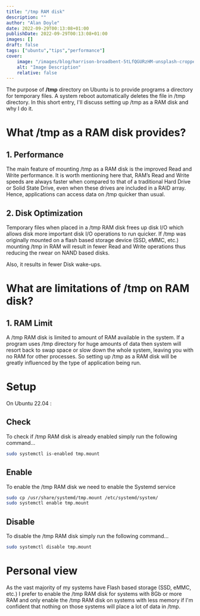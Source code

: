 ```yaml
---
title: "/tmp RAM disk"
description: ""
author: "Alan Doyle"
date: 2022-09-29T00:13:08+01:00
publishDate: 2022-09-29T00:13:08+01:00
images: []
draft: false
tags: ["ubuntu","tips","performance"]
cover:
    image: "/images/blog/harrison-broadbent-5tLfQGURzHM-unsplash-cropped.jpg"
    alt: "Image Description"
    relative: false
---
```


The purpose of **/tmp** directory on Ubuntu is to provide programs a directory for temporary files. A system reboot automatically deletes the file in /tmp directory. In this short entry, I'll discuss setting up /tmp as a RAM disk and why I do it.

# What /tmp as a RAM disk provides?

## 1. Performance

The main feature of mounting /tmp as a RAM disk is the improved Read and Write performance. It is worth mentioning here that, RAM’s Read and Write speeds are always faster when compared to that of a traditional Hard Drive or Solid State Drive, even when these drives are included in a RAID array. Hence, applications can access data on /tmp quicker than usual.

## 2. Disk Optimization

Temporary files when placed in a /tmp RAM disk frees up disk I/O which allows disk more important disk I/O operations to run quicker. If /tmp was originally mounted on a flash based storage device (SSD, eMMC, etc.) mounting /tmp in RAM will result in fewer Read and Write operations thus reducing the rwear on NAND based disks.

Also, it results in fewer Disk wake-ups.

# What are limitations of /tmp on RAM disk?

## 1. RAM Limit

A /tmp RAM disk is limited to amount of RAM available in the system. If a program uses /tmp directory for huge amounts of data then system will resort back to swap space or slow down the whole system, leaving you with no RAM for other processes. So setting up /tmp as a RAM disk will be greatly influenced by the type of application being run.

# Setup

On Ubuntu 22.04 :

## Check

To check if /tmp RAM disk is already enabled simply run the following command...

```bash
sudo systemctl is-enabled tmp.mount
```

## Enable

To enable the /tmp RAM disk we need to enable the Systemd service

```bash
sudo cp /usr/share/systemd/tmp.mount /etc/systemd/system/
sudo systemctl enable tmp.mount
```

## Disable

To disable the /tmp RAM disk simply run the following command...

```bash
sudo systemctl disable tmp.mount
```

# Personal view

As the vast majority of my systems have Flash based storage (SSD, eMMC, etc.) I prefer to enable the /tmp RAM disk for systems with 8Gb or more RAM and only enable the /tmp RAM disk on systems with less memory if I'm confident that nothing on those systems will place a lot of data in /tmp.

